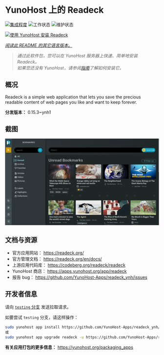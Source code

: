 <!--
注意：此 README 由 <https://github.com/YunoHost/apps/tree/master/tools/readme_generator> 自动生成
请勿手动编辑。
-->

# YunoHost 上的 Readeck

[![集成程度](https://dash.yunohost.org/integration/readeck.svg)](https://ci-apps.yunohost.org/ci/apps/readeck/) ![工作状态](https://ci-apps.yunohost.org/ci/badges/readeck.status.svg) ![维护状态](https://ci-apps.yunohost.org/ci/badges/readeck.maintain.svg)

[![使用 YunoHost 安装 Readeck](https://install-app.yunohost.org/install-with-yunohost.svg)](https://install-app.yunohost.org/?app=readeck)

*[阅读此 README 的其它语言版本。](./ALL_README.md)*

> *通过此软件包，您可以在 YunoHost 服务器上快速、简单地安装 Readeck。*  
> *如果您还没有 YunoHost，请参阅[指南](https://yunohost.org/install)了解如何安装它。*

## 概况

Readeck is a simple web application that lets you save the precious readable content of web pages you like and want to keep forever.

**分发版本：** 0.15.3~ynh1

## 截图

![Readeck 的截图](./doc/screenshots/dark.webp)

## 文档与资源

- 官方应用网站： <https://readeck.org/>
- 官方管理文档： <https://readeck.org/en/docs/>
- 上游应用代码库： <https://codeberg.org/readeck/readeck>
- YunoHost 商店： <https://apps.yunohost.org/app/readeck>
- 报告 bug： <https://github.com/YunoHost-Apps/readeck_ynh/issues>

## 开发者信息

请向 [`testing` 分支](https://github.com/YunoHost-Apps/readeck_ynh/tree/testing) 发送拉取请求。

如要尝试 `testing` 分支，请这样操作：

```bash
sudo yunohost app install https://github.com/YunoHost-Apps/readeck_ynh/tree/testing --debug
或
sudo yunohost app upgrade readeck -u https://github.com/YunoHost-Apps/readeck_ynh/tree/testing --debug
```

**有关应用打包的更多信息：** <https://yunohost.org/packaging_apps>
